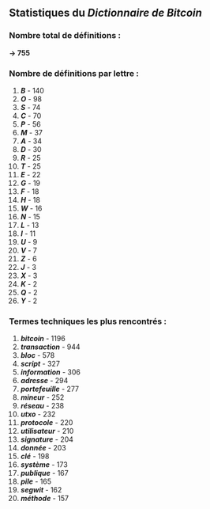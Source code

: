 ## Statistiques du *Dictionnaire de Bitcoin*

### Nombre total de définitions : 
**-> 755**

### Nombre de définitions par lettre :
1. ***B*** - 140
2. ***O*** - 98
3. ***S*** - 74
4. ***C*** - 70
5. ***P*** - 56
6. ***M*** - 37
7. ***A*** - 34
8. ***D*** - 30
9. ***R*** - 25
10. ***T*** - 25
11. ***E*** - 22
12. ***G*** - 19
13. ***F*** - 18
14. ***H*** - 18
15. ***W*** - 16
16. ***N*** - 15
17. ***L*** - 13
18. ***I*** - 11
19. ***U*** - 9
20. ***V*** - 7
21. ***Z*** - 6
22. ***J*** - 3
23. ***X*** - 3
24. ***K*** - 2
25. ***Q*** - 2
26. ***Y*** - 2

### Termes techniques les plus rencontrés :
1. ***bitcoin*** - 1196
2. ***transaction*** - 944
3. ***bloc*** - 578
4. ***script*** - 327
5. ***information*** - 306
6. ***adresse*** - 294
7. ***portefeuille*** - 277
8. ***mineur*** - 252
9. ***réseau*** - 238
10. ***utxo*** - 232
11. ***protocole*** - 220
12. ***utilisateur*** - 210
13. ***signature*** - 204
14. ***donnée*** - 203
15. ***clé*** - 198
16. ***système*** - 173
17. ***publique*** - 167
18. ***pile*** - 165
19. ***segwit*** - 162
20. ***méthode*** - 157
